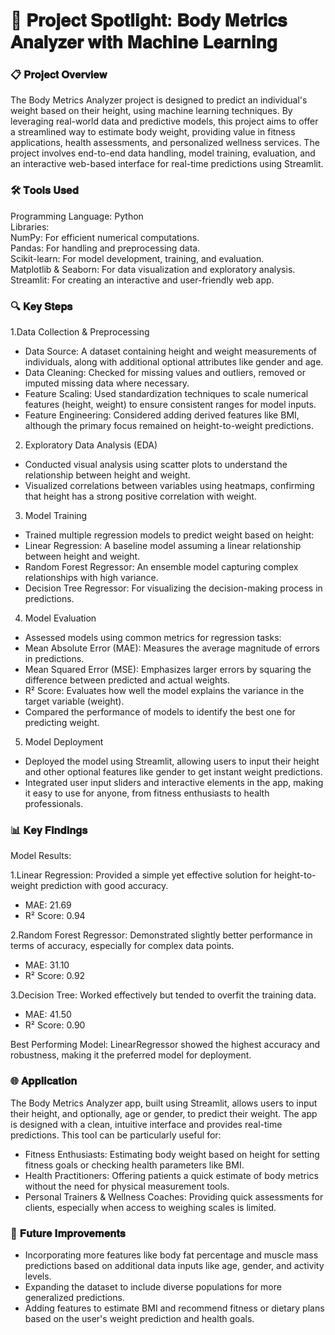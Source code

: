 # 🎯 𝐏𝐫𝐨𝐣𝐞𝐜𝐭 𝐒𝐩𝐨𝐭𝐥𝐢𝐠𝐡𝐭: 𝐁𝐨𝐝𝐲 𝐌𝐞𝐭𝐫𝐢𝐜𝐬 𝐀𝐧𝐚𝐥𝐲𝐳𝐞𝐫 𝐰𝐢𝐭𝐡 𝐌𝐚𝐜𝐡𝐢𝐧𝐞 𝐋𝐞𝐚𝐫𝐧𝐢𝐧𝐠

### 📋 𝐏𝐫𝐨𝐣𝐞𝐜𝐭 𝐎𝐯𝐞𝐫𝐯𝐢𝐞𝐰

The Body Metrics Analyzer project is designed to predict an individual's weight based on their height, using machine learning techniques. By leveraging real-world data and predictive models, this project aims to offer a streamlined way to estimate body weight, providing value in fitness applications, health assessments, and personalized wellness services. The project involves end-to-end data handling, model training, evaluation, and an interactive web-based interface for real-time predictions using Streamlit.

### 🛠️ 𝐓𝐨𝐨𝐥𝐬 𝐔𝐬𝐞𝐝

Programming Language: Python<br> Libraries:<br>
NumPy: For efficient numerical computations.<br>
Pandas: For handling and preprocessing data.<br>
Scikit-learn: For model development, training, and evaluation.<br>
Matplotlib & Seaborn: For data visualization and exploratory analysis.<br>
Streamlit: For creating an interactive and user-friendly web app.<br>

### 🔍 𝐊𝐞𝐲 𝐒𝐭𝐞𝐩𝐬

1.Data Collection & Preprocessing<br>
  * Data Source: A dataset containing height and weight measurements of individuals, along with additional optional attributes like gender and age.<br>
  * Data Cleaning: Checked for missing values and outliers, removed or imputed missing data where necessary.<br>
  * Feature Scaling: Used standardization techniques to scale numerical features (height, weight) to ensure consistent ranges for model inputs.<br>
  * Feature Engineering: Considered adding derived features like BMI, although the primary focus remained on height-to-weight predictions.<br>

2. Exploratory Data Analysis (EDA)<br>
  * Conducted visual analysis using scatter plots to understand the relationship between height and weight.
  * Visualized correlations between variables using heatmaps, confirming that height has a strong positive correlation with weight.<br>

3. Model Training<br>
  * Trained multiple regression models to predict weight based on height:<br>
  * Linear Regression: A baseline model assuming a linear relationship between height and weight.<br>
  * Random Forest Regressor: An ensemble model capturing complex relationships with high variance.<br>
  * Decision Tree Regressor: For visualizing the decision-making process in predictions.<br>

4. Model Evaluation<br>

* Assessed models using common metrics for regression tasks:<br>
* Mean Absolute Error (MAE): Measures the average magnitude of errors in predictions.<br>
* Mean Squared Error (MSE): Emphasizes larger errors by squaring the difference between predicted and actual weights.<br>
* R² Score: Evaluates how well the model explains the variance in the target variable (weight).<br>
* Compared the performance of models to identify the best one for predicting weight.<br>

5. Model Deployment<br>

* Deployed the model using Streamlit, allowing users to input their height and other optional features like gender to get instant weight predictions.<br>
* Integrated user input sliders and interactive elements in the app, making it easy to use for anyone, from fitness enthusiasts to health professionals.<br>

### 📊 𝐊𝐞𝐲 𝐅𝐢𝐧𝐝𝐢𝐧𝐠𝐬
Model Results:

1.Linear Regression: Provided a simple yet effective solution for height-to-weight prediction with good accuracy.<br>
* MAE: 21.69<br>
* R² Score: 0.94<br>

2.Random Forest Regressor: Demonstrated slightly better performance in terms of accuracy, especially for complex data points.<br>
* MAE: 31.10<br>
* R² Score: 0.92<br>

3.Decision Tree: Worked effectively but tended to overfit the training data.<br>
* MAE: 41.50<br>
* R² Score: 0.90<br>

Best Performing Model: LinearRegressor showed the highest accuracy and robustness, making it the preferred model for deployment.

### 🌐 𝐀𝐩𝐩𝐥𝐢𝐜𝐚𝐭𝐢𝐨𝐧

The Body Metrics Analyzer app, built using Streamlit, allows users to input their height, and optionally, age or gender, to predict their weight. The app is designed with a clean, intuitive interface and provides real-time predictions. This tool can be particularly useful for:
* Fitness Enthusiasts: Estimating body weight based on height for setting fitness goals or checking health parameters like BMI.
* Health Practitioners: Offering patients a quick estimate of body metrics without the need for physical measurement tools.
* Personal Trainers & Wellness Coaches: Providing quick assessments for clients, especially when access to weighing scales is limited.
  
### 🔮 𝐅𝐮𝐭𝐮𝐫𝐞 𝐈𝐦𝐩𝐫𝐨𝐯𝐞𝐦𝐞𝐧𝐭𝐬

* Incorporating more features like body fat percentage and muscle mass predictions based on additional data inputs like age, gender, and activity levels.
* Expanding the dataset to include diverse populations for more generalized predictions.
* Adding features to estimate BMI and recommend fitness or dietary plans based on the user's weight prediction and health goals.
